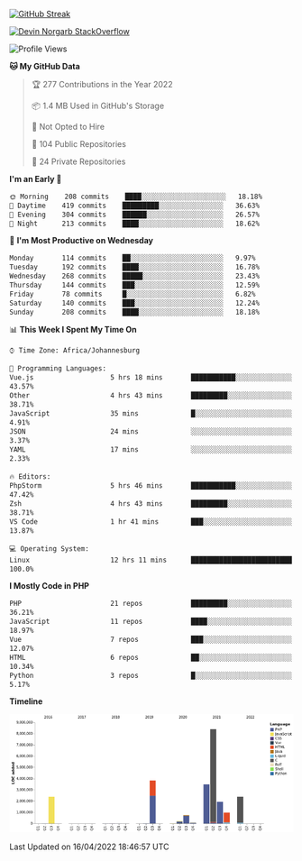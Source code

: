 
[![GitHub Streak](http://github-readme-streak-stats.herokuapp.com?user=DevinNorgarb&date_format=M%20j%5B%2C%20Y%5D)](https://git.io/streak-stats)


[![Devin Norgarb StackOverflow](https://github-readme-stackoverflow.vercel.app/?userID=4993755)](https://stackoverflow.com/users/4993755/devin-norgarb)

<!--START_SECTION:waka-->
![Profile Views](http://img.shields.io/badge/Profile%20Views-7-blue)

**🐱 My GitHub Data** 

> 🏆 277 Contributions in the Year 2022
 > 
> 📦 1.4 MB Used in GitHub's Storage 
 > 
> 🚫 Not Opted to Hire
 > 
> 📜 104 Public Repositories 
 > 
> 🔑 24 Private Repositories  
 > 
**I'm an Early 🐤** 

```text
🌞 Morning    208 commits    ████░░░░░░░░░░░░░░░░░░░░░   18.18% 
🌆 Daytime    419 commits    █████████░░░░░░░░░░░░░░░░   36.63% 
🌃 Evening    304 commits    ██████░░░░░░░░░░░░░░░░░░░   26.57% 
🌙 Night      213 commits    ████░░░░░░░░░░░░░░░░░░░░░   18.62%

```
📅 **I'm Most Productive on Wednesday** 

```text
Monday       114 commits    ██░░░░░░░░░░░░░░░░░░░░░░░   9.97% 
Tuesday      192 commits    ████░░░░░░░░░░░░░░░░░░░░░   16.78% 
Wednesday    268 commits    █████░░░░░░░░░░░░░░░░░░░░   23.43% 
Thursday     144 commits    ███░░░░░░░░░░░░░░░░░░░░░░   12.59% 
Friday       78 commits     █░░░░░░░░░░░░░░░░░░░░░░░░   6.82% 
Saturday     140 commits    ███░░░░░░░░░░░░░░░░░░░░░░   12.24% 
Sunday       208 commits    ████░░░░░░░░░░░░░░░░░░░░░   18.18%

```


📊 **This Week I Spent My Time On** 

```text
⌚︎ Time Zone: Africa/Johannesburg

💬 Programming Languages: 
Vue.js                   5 hrs 18 mins       ███████████░░░░░░░░░░░░░░   43.57% 
Other                    4 hrs 43 mins       █████████░░░░░░░░░░░░░░░░   38.71% 
JavaScript               35 mins             █░░░░░░░░░░░░░░░░░░░░░░░░   4.91% 
JSON                     24 mins             ░░░░░░░░░░░░░░░░░░░░░░░░░   3.37% 
YAML                     17 mins             ░░░░░░░░░░░░░░░░░░░░░░░░░   2.33%

🔥 Editors: 
PhpStorm                 5 hrs 46 mins       ███████████░░░░░░░░░░░░░░   47.42% 
Zsh                      4 hrs 43 mins       █████████░░░░░░░░░░░░░░░░   38.71% 
VS Code                  1 hr 41 mins        ███░░░░░░░░░░░░░░░░░░░░░░   13.87%

💻 Operating System: 
Linux                    12 hrs 11 mins      █████████████████████████   100.0%

```

**I Mostly Code in PHP** 

```text
PHP                      21 repos            █████████░░░░░░░░░░░░░░░░   36.21% 
JavaScript               11 repos            ████░░░░░░░░░░░░░░░░░░░░░   18.97% 
Vue                      7 repos             ███░░░░░░░░░░░░░░░░░░░░░░   12.07% 
HTML                     6 repos             ██░░░░░░░░░░░░░░░░░░░░░░░   10.34% 
Python                   3 repos             █░░░░░░░░░░░░░░░░░░░░░░░░   5.17%

```


**Timeline**

![Chart not found](https://raw.githubusercontent.com/DevinNorgarb/DevinNorgarb/main/charts/bar_graph.png) 


 Last Updated on 16/04/2022 18:46:57 UTC
<!--END_SECTION:waka-->

